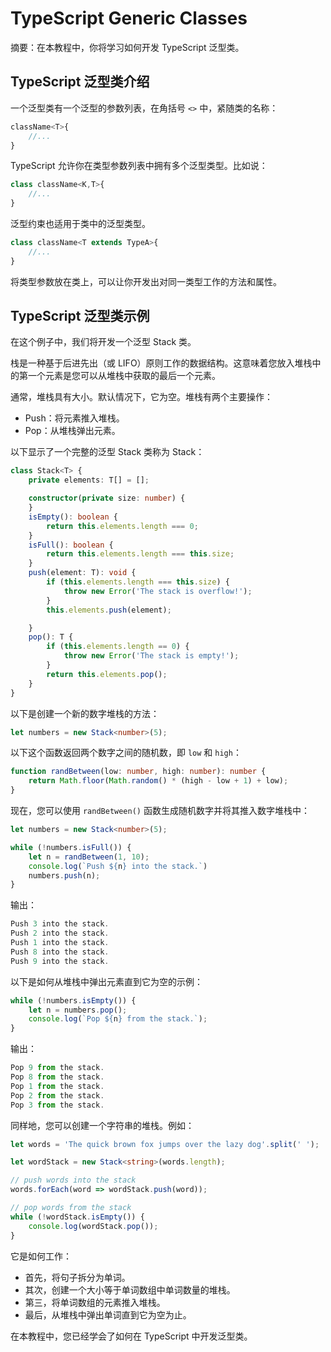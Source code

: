 # TypeScript Generic Classes

摘要：在本教程中，你将学习如何开发 TypeScript 泛型类。

## TypeScript 泛型类介绍

一个泛型类有一个泛型的参数列表，在角括号 `<>` 中，紧随类的名称：

```ts
className<T>{
    //...
}
```

TypeScript 允许你在类型参数列表中拥有多个泛型类型。比如说：

```ts
class className<K,T>{
    //...
}
```

泛型约束也适用于类中的泛型类型。

```ts
class className<T extends TypeA>{
    //...
}
```

将类型参数放在类上，可以让你开发出对同一类型工作的方法和属性。

## TypeScript 泛型类示例

在这个例子中，我们将开发一个泛型 Stack 类。

栈是一种基于后进先出（或 LIFO）原则工作的数据结构。这意味着您放入堆栈中的第一个元素是您可以从堆栈中获取的最后一个元素。

通常，堆栈具有大小。默认情况下，它为空。堆栈有两个主要操作：

- Push：将元素推入堆栈。
- Pop：从堆栈弹出元素。

以下显示了一个完整的泛型 Stack 类称为 Stack<T>：

```ts
class Stack<T> {
    private elements: T[] = [];

    constructor(private size: number) {
    }
    isEmpty(): boolean {
        return this.elements.length === 0;
    }
    isFull(): boolean {
        return this.elements.length === this.size;
    }
    push(element: T): void {
        if (this.elements.length === this.size) {
            throw new Error('The stack is overflow!');
        }
        this.elements.push(element);

    }
    pop(): T {
        if (this.elements.length == 0) {
            throw new Error('The stack is empty!');
        }
        return this.elements.pop();
    }
}

```

以下是创建一个新的数字堆栈的方法：

```ts
let numbers = new Stack<number>(5);
```

以下这个函数返回两个数字之间的随机数，即 `low` 和 `high`：

```ts
function randBetween(low: number, high: number): number {
    return Math.floor(Math.random() * (high - low + 1) + low);
}
```

现在，您可以使用 `randBetween()` 函数生成随机数字并将其推入数字堆栈中：

```ts
let numbers = new Stack<number>(5);

while (!numbers.isFull()) {
    let n = randBetween(1, 10);
    console.log(`Push ${n} into the stack.`)
    numbers.push(n);
}
```

输出：

```ts
Push 3 into the stack.
Push 2 into the stack. 
Push 1 into the stack. 
Push 8 into the stack. 
Push 9 into the stack. 
```

以下是如何从堆栈中弹出元素直到它为空的示例：

```ts
while (!numbers.isEmpty()) {
    let n = numbers.pop();
    console.log(`Pop ${n} from the stack.`);
}
```

输出：

```ts
Pop 9 from the stack.
Pop 8 from the stack.
Pop 1 from the stack.
Pop 2 from the stack.
Pop 3 from the stack.
```

同样地，您可以创建一个字符串的堆栈。例如：

```ts
let words = 'The quick brown fox jumps over the lazy dog'.split(' ');

let wordStack = new Stack<string>(words.length);

// push words into the stack
words.forEach(word => wordStack.push(word));

// pop words from the stack
while (!wordStack.isEmpty()) {
    console.log(wordStack.pop());
}
```

它是如何工作：

- 首先，将句子拆分为单词。
- 其次，创建一个大小等于单词数组中单词数量的堆栈。
- 第三，将单词数组的元素推入堆栈。
- 最后，从堆栈中弹出单词直到它为空为止。

在本教程中，您已经学会了如何在 TypeScript 中开发泛型类。
